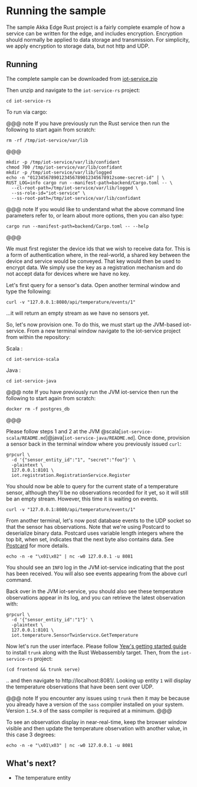 # Running the sample

The sample Akka Edge Rust project is a fairly complete example of how a service can be written for the edge, and includes encryption.
Encryption should normally be applied to data storage and transmission. For simplicity, we apply encryption to storage 
data, but not http and UDP.

## Running

The complete sample can be downloaded from [iot-service.zip](../attachments/iot-service.zip) 

Then unzip and navigate to the `iot-service-rs` project:

```
cd iot-service-rs
```

To run via cargo:

@@@ note
If you have previously run the Rust service then run the following to start again from scratch:

```
rm -rf /tmp/iot-service/var/lib
```
@@@

```
mkdir -p /tmp/iot-service/var/lib/confidant
chmod 700 /tmp/iot-service/var/lib/confidant
mkdir -p /tmp/iot-service/var/lib/logged
echo -n "01234567890123456789012345678912some-secret-id" | \
RUST_LOG=info cargo run --manifest-path=backend/Cargo.toml -- \
  --cl-root-path=/tmp/iot-service/var/lib/logged \
  --ss-role-id="iot-service" \
  --ss-root-path=/tmp/iot-service/var/lib/confidant
```

@@@ note
If you would like to understand what the above command line parameters refer to, or learn about more options,
then you can also type:

```
cargo run --manifest-path=backend/Cargo.toml -- --help
```
@@@

We must first register the device ids that we wish to receive data for. This is a form
of authentication where, in the real-world, a shared key between the device and service
would be conveyed. That key would then be used to encrypt data. We simply use the key
as a registration mechanism and do not accept data for devices where we have no key.

Let's first query for a sensor's data. Open another  terminal window and type the following:

```
curl -v "127.0.0.1:8080/api/temperature/events/1"
```

...it will return an empty stream as we have no sensors yet.

So, let's now provision one. To do this, we must start up the JVM-based iot-service. From a new terminal window navigate
to the iot-service project from within the repository:

Scala
:   
```
cd iot-service-scala
```

Java
:   
```
cd iot-service-java
```

@@@ note
If you have previously run the JVM iot-service then run the following to start again from scratch:

```
docker rm -f postgres_db 
```
@@@

Please follow steps 1 and 2 at the JVM @scala[`iot-service-scala/README.md`]@java[`iot-service-java/README.md`]. Once done, provision a sensor back in the terminal window where you previously issued `curl`:

```
grpcurl \
  -d '{"sensor_entity_id":"1", "secret":"foo"}' \
  -plaintext \
  127.0.0.1:8101 \
  iot.registration.RegistrationService.Register
```

You should now be able to query for the current state of a temperature sensor, although
they'll be no observations recorded for it yet, so it will still be an empty stream. However,
this time it is waiting on events.

```
curl -v "127.0.0.1:8080/api/temperature/events/1"
```

From another terminal, let's now post database events to the UDP socket so that the sensor has observations. Note that
we're using Postcard to deserialize binary data. Postcard uses variable length
integers where the top bit, when set, indicates that the next byte also contains
data. See [Postcard](https://docs.rs/postcard/latest/postcard/) for more details.

```
echo -n -e "\x01\x02" | nc -w0 127.0.0.1 -u 8081
```

You should see an `INFO` log in the JVM iot-service indicating that the post has been received. You will also see events
appearing from the above curl command.

Back over in the JVM iot-service, you should also see these temperature observations
appear in its log, and you can retrieve the latest observation with:

```
grpcurl \
  -d '{"sensor_entity_id":"1"}' \
  -plaintext \
  127.0.0.1:8101 \
  iot.temperature.SensorTwinService.GetTemperature
```

Now let's run the user interface. Please follow [Yew's getting started guide](https://yew.rs/docs/getting-started/introduction)
to install `trunk` along with the Rust Webassembly target. Then, from the `iot-service-rs` project:

```
(cd frontend && trunk serve)
```

.. and then navigate to http://localhost:8081/. Looking up entity `1` will display the temperature observations
that have been sent over UDP. 

@@@ note
If you encounter any issues using `trunk` then it may be because you already have a version of the `sass` compiler
installed on your system. Version `1.54.9` of the sass compiler is required at a minimum.
@@@

To see an observation display in near-real-time, keep the browser window visible and 
then update the temperature observation with another value, in this case 3 degrees:

```
echo -n -e "\x01\x03" | nc -w0 127.0.0.1 -u 8081
```

## What's next?

* The temperature entity
